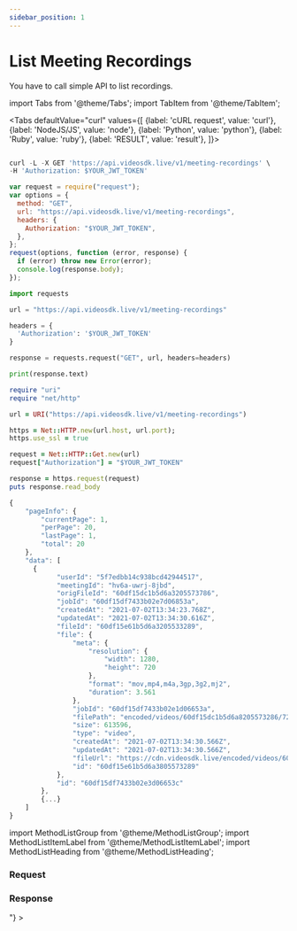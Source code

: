 ```yaml
---
sidebar_position: 1
---
```


# List Meeting Recordings

You have to call simple API to list recordings.

import Tabs from '@theme/Tabs';
import TabItem from '@theme/TabItem';

<Tabs
defaultValue="curl"
values={[
{label: 'cURL request', value: 'curl'},
{label: 'NodeJS/JS', value: 'node'},
{label: 'Python', value: 'python'},
{label: 'Ruby', value: 'ruby'},
{label: 'RESULT', value: 'result'},
]}>
<TabItem value="curl">

```js

curl -L -X GET 'https://api.videosdk.live/v1/meeting-recordings' \
-H 'Authorization: $YOUR_JWT_TOKEN'

```

</TabItem>
<TabItem value="node">

```js
var request = require("request");
var options = {
  method: "GET",
  url: "https://api.videosdk.live/v1/meeting-recordings",
  headers: {
    Authorization: "$YOUR_JWT_TOKEN",
  },
};
request(options, function (error, response) {
  if (error) throw new Error(error);
  console.log(response.body);
});
```

</TabItem>
<TabItem value="python">

```python
import requests

url = "https://api.videosdk.live/v1/meeting-recordings"

headers = {
  'Authorization': '$YOUR_JWT_TOKEN'
}

response = requests.request("GET", url, headers=headers)

print(response.text)

```

</TabItem>
<TabItem value="ruby">

```ruby
require "uri"
require "net/http"

url = URI("https://api.videosdk.live/v1/meeting-recordings")

https = Net::HTTP.new(url.host, url.port);
https.use_ssl = true

request = Net::HTTP::Get.new(url)
request["Authorization"] = "$YOUR_JWT_TOKEN"

response = https.request(request)
puts response.read_body

```

</TabItem>
<TabItem value="result">

```js
{
    "pageInfo": {
        "currentPage": 1,
        "perPage": 20,
        "lastPage": 1,
        "total": 20
    },
    "data": [
      {
            "userId": "5f7edbb14c938bcd42944517",
            "meetingId": "hv6a-uwrj-8jbd",
            "origFileId": "60df15dc1b5d6a3205573786",
            "jobId": "60df15df7433b02e7d06853a",
            "createdAt": "2021-07-02T13:34:23.768Z",
            "updatedAt": "2021-07-02T13:34:30.616Z",
            "fileId": "60df15e61b5d6a3205533289",
            "file": {
                "meta": {
                    "resolution": {
                        "width": 1280,
                        "height": 720
                    },
                    "format": "mov,mp4,m4a,3gp,3g2,mj2",
                    "duration": 3.561
                },
                "jobId": "60df15df7433b02e1d06653a",
                "filePath": "encoded/videos/60df15dc1b5d6a8205573286/720.mp4",
                "size": 613596,
                "type": "video",
                "createdAt": "2021-07-02T13:34:30.566Z",
                "updatedAt": "2021-07-02T13:34:30.566Z",
                "fileUrl": "https://cdn.videosdk.live/encoded/videos/60df15dc1b5d6a8205573286/720.mp4",
                "id": "60df15e61b5d6a3805573289"
            },
            "id": "60df15df7433b02e3d06653c"
        },
        {...}
    ]
}
```

</TabItem>
</Tabs>

import MethodListGroup from '@theme/MethodListGroup';
import MethodListItemLabel from '@theme/MethodListItemLabel';
import MethodListHeading from '@theme/MethodListHeading';

### Request

<MethodListGroup>
    <MethodListGroup>
      <MethodListHeading heading="Query Parameters" />
      <MethodListItemLabel name="page" option={"optional"} type={"string"} />
      <MethodListItemLabel name="perPage" option={"optional"} type={"string"} />
      <MethodListItemLabel name="meetingId" option={"optional"} type={"string"} />
      <MethodListItemLabel name="sessionId" option={"optional"} type={"string"} />
    </MethodListGroup>
</MethodListGroup>

### Response

<MethodListGroup>
  <MethodListItemLabel name="__response"  type={"object"} >
    <MethodListGroup>
      <MethodListHeading heading="Properties" />
      <MethodListItemLabel name="pageInfo" type={"object"} >
        <MethodListGroup>
          <MethodListItemLabel name="currentPage"  type={"number"} />
          <MethodListItemLabel name="perPage"  type={"number"} />
          <MethodListItemLabel name="lastPage" type={"number"} />
          <MethodListItemLabel name="total" type={"number"} />
        </MethodListGroup>
      </MethodListItemLabel>
      <MethodListItemLabel name="data" type={"Array<object>"} >
        <MethodListGroup>
          <MethodListItemLabel name="userId"  type={"string"} />
          <MethodListItemLabel name="meetingId"  type={"string"} />
          <MethodListItemLabel name="sessionId"  type={"string"} />
          <MethodListItemLabel name="origFileId"  type={"string"} />
          <MethodListItemLabel name="jobId"  type={"string"} />
          <MethodListItemLabel name="fileId"  type={"string"} />
          <MethodListItemLabel name="file" type={"object"} >
            <MethodListGroup>
                <MethodListItemLabel name="meta" type={"object"} >
                  <MethodListGroup>
                          <MethodListItemLabel name="resolution" type={"object"} >
                            <MethodListGroup>
                                <MethodListItemLabel name="width"  type={"number"} />
                                <MethodListItemLabel name="height"  type={"number"} />
                            </MethodListGroup>
                          </MethodListItemLabel>
                      <MethodListItemLabel name="format"  type={"string"} />
                      <MethodListItemLabel name="duration"  type={"number"} />
                  </MethodListGroup>
                </MethodListItemLabel>
              <MethodListItemLabel name="jobId"  type={"string"} />
              <MethodListItemLabel name="filePath"  type={"string"} />
              <MethodListItemLabel name="size"  type={"number"} />
              <MethodListItemLabel name="type"  type={"string"} />
              <MethodListItemLabel name="fileUrl"  type={"string"} />
              <MethodListItemLabel name="updatedAt"  type={"date"} />
              <MethodListItemLabel name="createdAt"  type={"date"} />
              <MethodListItemLabel name="id"  type={"string"} />
            </MethodListGroup>
          </MethodListItemLabel>
          <MethodListItemLabel name="createdAt"  type={"date"} />
          <MethodListItemLabel name="updatedAt"  type={"date"} />
          <MethodListItemLabel name="id"  type={"string"} />
        </MethodListGroup>
      </MethodListItemLabel>
    </MethodListGroup>
  </MethodListItemLabel>
</MethodListGroup>
